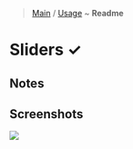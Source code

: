 > [Main](../../../readme.md) / [Usage](usage.md) ~ **Readme**

# Sliders ✓
 
## Notes
 
## Screenshots 

![](https://github.com/krsln/NgLootBox/raw/master/loot-box/Libs/Sliders/Screenshots/RangeSlider.png)
